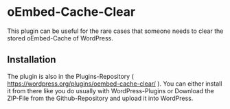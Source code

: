 # oEmbed-Cache-Clear

This plugin can be useful for the rare cases that someone needs to clear the stored oEmbed-Cache of WordPress.

## Installation

The plugin is also in the Plugins-Repository ( https://wordpress.org/plugins/oembed-cache-clear/ ). You can either install it from there like you do usually with WordPress-Plugins or Download the ZIP-File from the Github-Repository and upload it into WordPress.

  